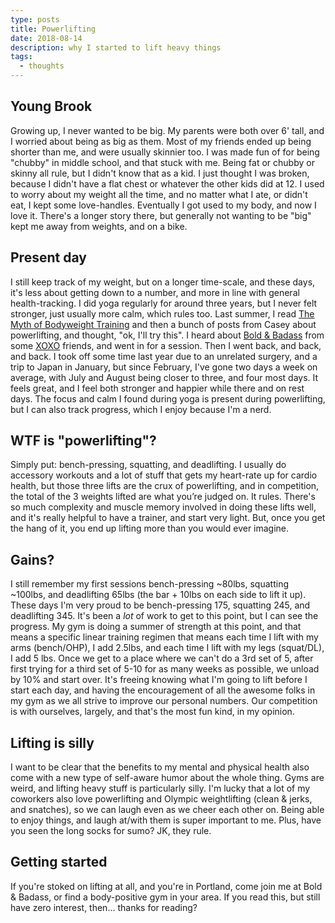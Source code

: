 ```yaml
---
type: posts
title: Powerlifting
date: 2018-08-14
description: why I started to lift heavy things
tags:
  - thoughts
---
```


## Young Brook

Growing up, I never wanted to be big. My parents were both over 6' tall, and I
worried about being as big as them. Most of my friends ended up being shorter
than me, and were usually skinnier too. I was made fun of for being "chubby" in
middle school, and that stuck with me. Being fat or chubby or skinny all rule,
but I didn't know that as a kid. I just thought I was broken, because I didn't have a flat chest or whatever the other kids did at 12. I used to worry about my
weight all the time, and no matter what I ate, or didn't eat, I kept some love-handles. Eventually I got used to my body, and now I love it. There's a
longer story there, but generally not wanting to be "big" kept me away from
weights, and on a bike.

## Present day

I still keep track of my weight, but on a longer time-scale, and these days,
it's less about getting down to a number, and more in line with general
health-tracking. I did yoga regularly for around three years, but I never felt
stronger, just usually more calm, which rules too. Last summer, I read
[The Myth of Bodyweight Training](https://www.thehairpin.com/2017/08/the-myths-of-bodyweight-training/) and then a bunch of posts from Casey about powerlifting,
and thought, "ok, I'll try this". I heard about [Bold & Badass](http://boldandbadass.com) from some
[XOXO](https://2018.xoxofest.com) friends, and went in for a session. Then I went back, and back, and back. I took off some time last year due to an
unrelated surgery, and a trip to Japan in January, but since February, I've
gone two days a week on average, with July and August being closer to three,
and four most days. It feels great, and I feel both stronger and happier while
there and on rest days. The focus and calm I found during yoga is present during powerlifting, but I can also track progress, which I enjoy because
I'm a nerd.

## WTF is "powerlifting"?

Simply put: bench-pressing, squatting, and deadlifting. I usually do accessory
workouts and a lot of stuff that gets my heart-rate up for cardio health, but
those three lifts are the crux of powerlifting, and in competition, the total of the 3 weights lifted are what you’re judged on. It rules. There's so much complexity and muscle memory involved in doing these lifts well, and it's really helpful to have a trainer, and start very light. But, once you get the
hang of it, you end up lifting more than you would ever imagine.

## Gains?

I still remember my first sessions bench-pressing ~80lbs, squatting ~100lbs,
and deadlifting 65lbs (the bar + 10lbs on each side to lift it up). These days
I'm very proud to be bench-pressing 175, squatting 245, and deadlifting 345.
It's been a _lot_ of work to get to this point, but I can see the progress. My
gym is doing a summer of strength at this point, and that means a specific
linear training regimen that means each time I lift with my arms (bench/OHP),
I add 2.5lbs, and each time I lift with my legs (squat/DL), I add 5 lbs.
Once we get to a place where we can't do a 3rd set of 5, after first trying for
a third set of 5-10 for as many weeks as possible,  we unload by 10% and start
over. It's freeing knowing what I'm  going to lift before I start each day, and
having the encouragement  of all the awesome folks in my gym as we all strive to improve our personal numbers. Our competition is with ourselves, largely, and that's the most fun kind, in my opinion.

## Lifting is silly

I want to be clear that the benefits to my mental and physical health also come
with a new type of self-aware humor about the whole thing. Gyms are weird, and lifting heavy stuff is particularly silly. I'm lucky that a lot of my coworkers also love powerlifting and Olympic weightlifting (clean & jerks, and snatches), so we can laugh even as we cheer each other on. Being able to enjoy things, and laugh at/with them is super important to me. Plus, have you seen the long socks for sumo? JK, they rule.

## Getting started

If you're stoked on lifting at all, and you're in Portland, come join me at
Bold & Badass, or find a body-positive gym in your area. If you read this, but
still have zero interest, then... thanks for reading?
